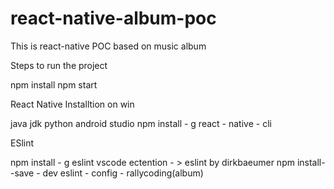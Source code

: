 # react-native-album-poc
This is react-native POC based on music album

Steps to run the project

npm install
npm start


React Native Installtion on win


java jdk
python
android studio
npm install - g react - native - cli


ESlint

npm install - g eslint
vscode ectention - > eslint by dirkbaeumer
npm install--save - dev eslint - config - rallycoding(album)
